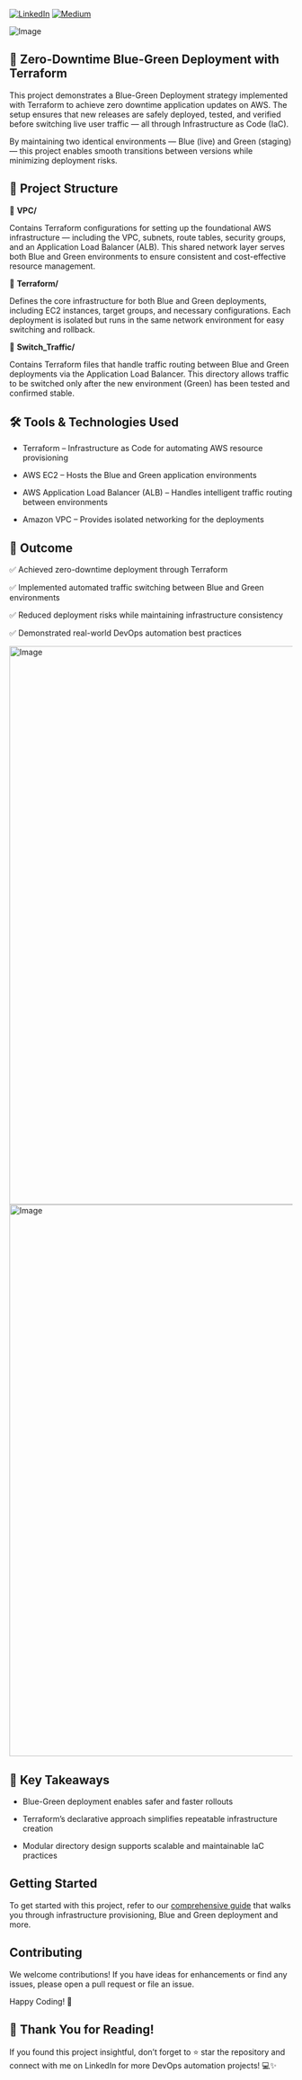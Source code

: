 [![LinkedIn](https://img.shields.io/badge/Connect%20with%20me%20on-LinkedIn-blue.svg)](https://www.linkedin.com/in/gyenoch/)
[![Medium](https://img.shields.io/badge/Medium-12100E?style=for-the-badge&logo=medium&logoColor=white)](https://medium.com/@www.gyenoch)

![Image](https://github.com/user-attachments/assets/9fa3020e-2a7d-481c-981b-82ce54ebbaf2)

## 🚀 Zero-Downtime Blue-Green Deployment with Terraform

This project demonstrates a Blue-Green Deployment strategy implemented with Terraform to achieve zero downtime application updates on AWS. The setup ensures that new releases are safely deployed, tested, and verified before switching live user traffic — all through Infrastructure as Code (IaC).

By maintaining two identical environments — Blue (live) and Green (staging) — this project enables smooth transitions between versions while minimizing deployment risks.

## 🧩 Project Structure

📁 **VPC/**

Contains Terraform configurations for setting up the foundational AWS infrastructure — including the VPC, subnets, route tables, security groups, and an Application Load Balancer (ALB).
This shared network layer serves both Blue and Green environments to ensure consistent and cost-effective resource management.

📁 **Terraform/**

Defines the core infrastructure for both Blue and Green deployments, including EC2 instances, target groups, and necessary configurations.
Each deployment is isolated but runs in the same network environment for easy switching and rollback.

📁 **Switch_Traffic/**

Contains Terraform files that handle traffic routing between Blue and Green deployments via the Application Load Balancer.
This directory allows traffic to be switched only after the new environment (Green) has been tested and confirmed stable.

## 🛠️ Tools & Technologies Used

- Terraform – Infrastructure as Code for automating AWS    resource provisioning

- AWS EC2 – Hosts the Blue and Green application environments

- AWS Application Load Balancer (ALB) – Handles intelligent traffic routing between environments

- Amazon VPC – Provides isolated networking for the deployments

## 🎯 Outcome
✅ Achieved zero-downtime deployment through Terraform

✅ Implemented automated traffic switching between Blue and Green environments

✅ Reduced deployment risks while maintaining infrastructure consistency

✅ Demonstrated real-world DevOps automation best practices

<img width="1778" height="994" alt="Image" src="https://github.com/user-attachments/assets/40d82848-2e6d-489c-90a2-7713992a42ee" />

<img width="1790" height="982" alt="Image" src="https://github.com/user-attachments/assets/2c555508-e084-4e0a-a7a8-8366637fc9ce" />

## 🧠 Key Takeaways
- Blue-Green deployment enables safer and faster rollouts

- Terraform’s declarative approach simplifies repeatable infrastructure creation

- Modular directory design supports scalable and maintainable IaC practices


## Getting Started
To get started with this project, refer to our [comprehensive guide](https://medium.com/@www.gyenoch/zero-downtime-deployments-made-simple-blue-green-architecture-with-terraform-workspaces-8a4f997d5e1a) that walks you through infrastructure provisioning, Blue and Green deployment and more.

## Contributing
We welcome contributions! If you have ideas for enhancements or find any issues, please open a pull request or file an issue.

Happy Coding! 🚀

## 🙏 Thank You for Reading!
If you found this project insightful, don’t forget to ⭐ star the repository and connect with me on LinkedIn
 for more DevOps automation projects! 💻✨